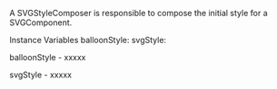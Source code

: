 A SVGStyleComposer is responsible to compose the initial style for a SVGComponent.

Instance Variables
	balloonStyle:		<Object>
	svgStyle:		<Object>

balloonStyle
	- xxxxx

svgStyle
	- xxxxx
